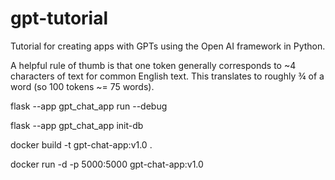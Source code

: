 # gpt-tutorial
Tutorial for creating apps with GPTs using the Open AI framework in Python.

A helpful rule of thumb is that one token generally corresponds to ~4 characters of text for common English text. This translates to roughly ¾ of a word (so 100 tokens ~= 75 words).

flask --app gpt_chat_app run --debug

flask --app gpt_chat_app init-db

docker build -t gpt-chat-app:v1.0 .

docker run -d -p 5000:5000 gpt-chat-app:v1.0
